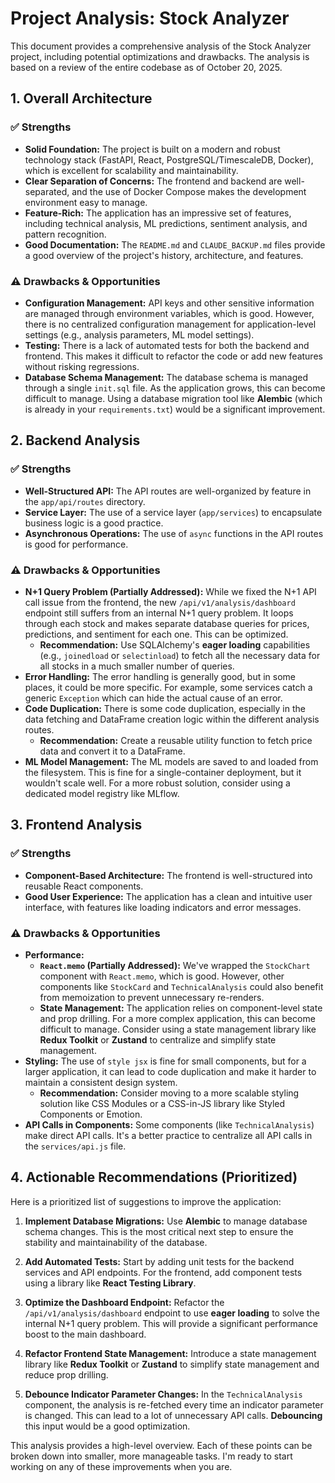 
# Project Analysis: Stock Analyzer

This document provides a comprehensive analysis of the Stock Analyzer project, including potential optimizations and drawbacks. The analysis is based on a review of the entire codebase as of October 20, 2025.

## 1. Overall Architecture

### ✅ Strengths

*   **Solid Foundation:** The project is built on a modern and robust technology stack (FastAPI, React, PostgreSQL/TimescaleDB, Docker), which is excellent for scalability and maintainability.
*   **Clear Separation of Concerns:** The frontend and backend are well-separated, and the use of Docker Compose makes the development environment easy to manage.
*   **Feature-Rich:** The application has an impressive set of features, including technical analysis, ML predictions, sentiment analysis, and pattern recognition.
*   **Good Documentation:** The `README.md` and `CLAUDE_BACKUP.md` files provide a good overview of the project's history, architecture, and features.

### ⚠️ Drawbacks & Opportunities

*   **Configuration Management:** API keys and other sensitive information are managed through environment variables, which is good. However, there is no centralized configuration management for application-level settings (e.g., analysis parameters, ML model settings).
*   **Testing:** There is a lack of automated tests for both the backend and frontend. This makes it difficult to refactor the code or add new features without risking regressions.
*   **Database Schema Management:** The database schema is managed through a single `init.sql` file. As the application grows, this can become difficult to manage. Using a database migration tool like **Alembic** (which is already in your `requirements.txt`) would be a significant improvement.

## 2. Backend Analysis

### ✅ Strengths

*   **Well-Structured API:** The API routes are well-organized by feature in the `app/api/routes` directory.
*   **Service Layer:** The use of a service layer (`app/services`) to encapsulate business logic is a good practice.
*   **Asynchronous Operations:** The use of `async` functions in the API routes is good for performance.

### ⚠️ Drawbacks & Opportunities

*   **N+1 Query Problem (Partially Addressed):** While we fixed the N+1 API call issue from the frontend, the new `/api/v1/analysis/dashboard` endpoint still suffers from an internal N+1 query problem. It loops through each stock and makes separate database queries for prices, predictions, and sentiment for each one. This can be optimized.
    *   **Recommendation:** Use SQLAlchemy's **eager loading** capabilities (e.g., `joinedload` or `selectinload`) to fetch all the necessary data for all stocks in a much smaller number of queries.
*   **Error Handling:** The error handling is generally good, but in some places, it could be more specific. For example, some services catch a generic `Exception` which can hide the actual cause of an error.
*   **Code Duplication:** There is some code duplication, especially in the data fetching and DataFrame creation logic within the different analysis routes.
    *   **Recommendation:** Create a reusable utility function to fetch price data and convert it to a DataFrame.
*   **ML Model Management:** The ML models are saved to and loaded from the filesystem. This is fine for a single-container deployment, but it wouldn't scale well. For a more robust solution, consider using a dedicated model registry like MLflow.

## 3. Frontend Analysis

### ✅ Strengths

*   **Component-Based Architecture:** The frontend is well-structured into reusable React components.
*   **Good User Experience:** The application has a clean and intuitive user interface, with features like loading indicators and error messages.

### ⚠️ Drawbacks & Opportunities

*   **Performance:**
    *   **`React.memo` (Partially Addressed):** We've wrapped the `StockChart` component with `React.memo`, which is good. However, other components like `StockCard` and `TechnicalAnalysis` could also benefit from memoization to prevent unnecessary re-renders.
    *   **State Management:** The application relies on component-level state and prop drilling. For a more complex application, this can become difficult to manage. Consider using a state management library like **Redux Toolkit** or **Zustand** to centralize and simplify state management.
*   **Styling:** The use of `style jsx` is fine for small components, but for a larger application, it can lead to code duplication and make it harder to maintain a consistent design system. 
    *   **Recommendation:** Consider moving to a more scalable styling solution like CSS Modules or a CSS-in-JS library like Styled Components or Emotion.
*   **API Calls in Components:** Some components (like `TechnicalAnalysis`) make direct API calls. It's a better practice to centralize all API calls in the `services/api.js` file.

## 4. Actionable Recommendations (Prioritized)

Here is a prioritized list of suggestions to improve the application:

1.  **Implement Database Migrations:** Use **Alembic** to manage database schema changes. This is the most critical next step to ensure the stability and maintainability of the database.

2.  **Add Automated Tests:** Start by adding unit tests for the backend services and API endpoints. For the frontend, add component tests using a library like **React Testing Library**.

3.  **Optimize the Dashboard Endpoint:** Refactor the `/api/v1/analysis/dashboard` endpoint to use **eager loading** to solve the internal N+1 query problem. This will provide a significant performance boost to the main dashboard.

4.  **Refactor Frontend State Management:** Introduce a state management library like **Redux Toolkit** or **Zustand** to simplify state management and reduce prop drilling.

5.  **Debounce Indicator Parameter Changes:** In the `TechnicalAnalysis` component, the analysis is re-fetched every time an indicator parameter is changed. This can lead to a lot of unnecessary API calls. **Debouncing** this input would be a good optimization.

This analysis provides a high-level overview. Each of these points can be broken down into smaller, more manageable tasks. I'm ready to start working on any of these improvements when you are.

